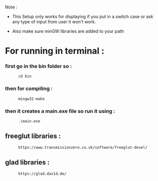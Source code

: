 Note : 
- This Setup only works for displaying if you put in a switch case or ask any type of input from user it won't work.
* Also make sure minGW libraries are added to your path 

# For running in terminal :
### first go in the bin folder so :
          cd bin

### then for compiling :
          mingw32-make

### then it creates a main.exe file so run it using :
          .\main.exe

## freeglut libraries : 
          https://www.transmissionzero.co.uk/software/freeglut-devel/
## glad libraries : 
          https://glad.dav1d.de/
